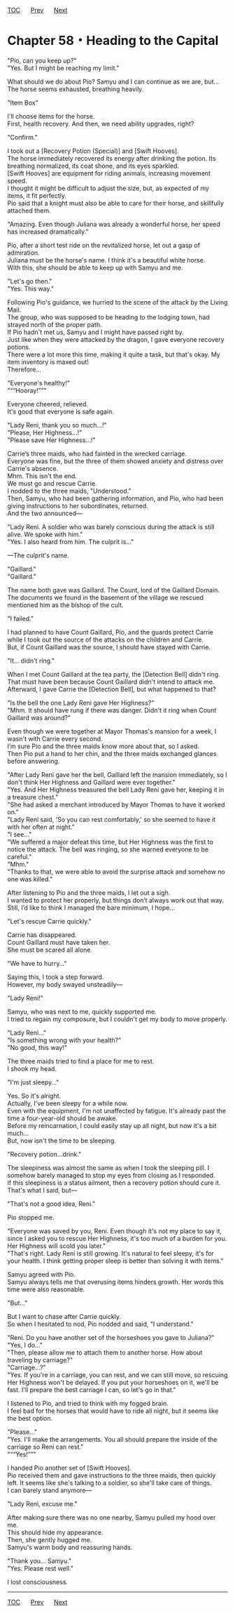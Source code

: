 [TOC](../readme.md)&nbsp;&nbsp;&nbsp;&nbsp;&nbsp;&nbsp;[Prev](Section_0057.md)&nbsp;&nbsp;&nbsp;&nbsp;&nbsp;&nbsp;[Next](Section_0059.md)



# Chapter 58・Heading to the Capital

"Pio, can you keep up?"  
"Yes. But I might be reaching my limit."  
  
What should we do about Pio? Samyu and I can continue as we are,
but...  
The horse seems exhausted, breathing heavily.  
  
"Item Box"  
  
I'll choose items for the horse.  
First, health recovery. And then, we need ability upgrades, right?  
  
"Confirm."  
  
I took out a \[Recovery Potion (Special)\] and \[Swift Hooves\].  
The horse immediately recovered its energy after drinking the potion.
Its breathing normalized, its coat shone, and its eyes sparkled.  
\[Swift Hooves\] are equipment for riding animals, increasing movement
speed.  
I thought it might be difficult to adjust the size, but, as expected of
my items, it fit perfectly.  
Pio said that a knight must also be able to care for their horse, and
skillfully attached them.  
  
"Amazing. Even though Juliana was already a wonderful horse, her speed
has increased dramatically."  
  
Pio, after a short test ride on the revitalized horse, let out a gasp of
admiration.  
Juliana must be the horse's name. I think it's a beautiful white
horse.  
With this, she should be able to keep up with Samyu and me.  
  
"Let's go then."  
"Yes. This way."  
  
Following Pio's guidance, we hurried to the scene of the attack by the
Living Mail.  
The group, who was supposed to be heading to the lodging town, had
strayed north of the proper path.  
If Pio hadn't met us, Samyu and I might have passed right by.  
Just like when they were attacked by the dragon, I gave everyone
recovery potions.  
There were a lot more this time, making it quite a task, but that's
okay. My item inventory is maxed out!  
Therefore...  
  
"Everyone's healthy!"  
"““Hooray!””"  
  
Everyone cheered, relieved.  
It's good that everyone is safe again.  
  
"Lady Reni, thank you so much…!"  
"Please, Her Highness…!"  
"Please save Her Highness…!"  
  
Carrie’s three maids, who had fainted in the wrecked carriage.  
Everyone was fine, but the three of them showed anxiety and distress
over Carrie's absence.  
Mhm. This isn't the end.  
We must go and rescue Carrie.  
I nodded to the three maids, "Understood."  
Then, Samyu, who had been gathering information, and Pio, who had been
giving instructions to her subordinates, returned.  
And the two announced—  
  
"Lady Reni. A soldier who was barely conscious during the attack is
still alive. We spoke with him."  
"Yes. I also heard from him. The culprit is..."  
  
—The culprit's name.  
  
"Gaillard."  
"Gaillard."  
  
The name both gave was Gaillard. The Count, lord of the Gaillard
Domain.  
The documents we found in the basement of the village we rescued
mentioned him as the bishop of the cult.  
  
"I failed."  
  
I had planned to have Count Gaillard, Pio, and the guards protect Carrie
while I took out the source of the attacks on the children and Carrie.  
But, if Count Gaillard was the source, I should have stayed with
Carrie.  
  
"It… didn't ring."  
  
When I met Count Gaillard at the tea party, the \[Detection Bell\]
didn't ring. That must have been because Count Gaillard didn't intend to
attack me.  
Afterward, I gave Carrie the \[Detection Bell\], but what happened to
that?  
  
"Is the bell the one Lady Reni gave Her Highness?"  
"Mhm. It should have rung if there was danger. Didn't it ring when Count
Gaillard was around?"  
  
Even though we were together at Mayor Thomas's mansion for a week, I
wasn't with Carrie every second.  
I’m sure Pio and the three maids know more about that, so I asked.  
Then Pio put a hand to her chin, and the three maids exchanged glances
before answering.  
  
"After Lady Reni gave her the bell, Gaillard left the mansion
immediately, so I don't think Her Highness and Gaillard were ever
together."  
"Yes. And Her Highness treasured the bell Lady Reni gave her, keeping it
in a treasure chest."  
"She had asked a merchant introduced by Mayor Thomas to have it worked
on."  
"Lady Reni said, 'So you can rest comfortably,' so she seemed to have it
with her often at night."  
"I see..."  
"We suffered a major defeat this time, but Her Highness was the first to
notice the attack. The bell was ringing, so she warned everyone to be
careful."  
"Mhm."  
"Thanks to that, we were able to avoid the surprise attack and somehow
no one was killed."  
  
After listening to Pio and the three maids, I let out a sigh.  
I wanted to protect her properly, but things don’t always work out that
way.  
Still, I’d like to think I managed the bare minimum, I hope...  
  
"Let's rescue Carrie quickly."  
  
Carrie has disappeared.  
Count Gaillard must have taken her.  
She must be scared all alone.  
  
"We have to hurry…"  
  
Saying this, I took a step forward.  
However, my body swayed unsteadily—  
  
"Lady Reni!"  
  
Samyu, who was next to me, quickly supported me.  
I tried to regain my composure, but I couldn't get my body to move
properly.  
  
"Lady Reni…"  
"Is something wrong with your health?"  
"No good, this way!"  
  
The three maids tried to find a place for me to rest.  
I shook my head.  
  
"I'm just sleepy…"  
  
Yes. So it's alright.  
Actually, I've been sleepy for a while now.  
Even with the equipment, I'm not unaffected by fatigue. It's already
past the time a four-year-old should be awake.  
Before my reincarnation, I could easily stay up all night, but now it's
a bit much…  
But, now isn't the time to be sleeping.  
  
"Recovery potion…drink."  
  
The sleepiness was almost the same as when I took the sleeping pill. I
somehow barely managed to stop my eyes from closing as I responded.  
If this sleepiness is a status ailment, then a recovery potion should
cure it.  
That's what I said, but—  
  
"That's not a good idea, Reni."  
  
Pio stopped me.  
  
"Everyone was saved by you, Reni. Even though it's not my place to say
it, since I asked you to rescue Her Highness, it's too much of a burden
for you. Her Highness will scold you later."  
"That's right. Lady Reni is still growing. It's natural to feel sleepy,
it's for your health. I think getting proper sleep is better than
solving it with items."  
  
Samyu agreed with Pio.  
Samyu always tells me that overusing items hinders growth. Her words
this time were also reasonable.  
  
"But…"  
  
But I want to chase after Carrie quickly.  
So when I hesitated to nod, Pio nodded and said, "I understand."  
  
"Reni. Do you have another set of the horseshoes you gave to Juliana?"  
"Yes, I do…"  
"Then, please allow me to attach them to another horse. How about
traveling by carriage?"  
"Carriage…?"  
"Yes. If you're in a carriage, you can rest, and we can still move, so
rescuing Her Highness won't be delayed. If you put your horseshoes on
it, we'll be fast. I'll prepare the best carriage I can, so let's go in
that."  
  
I listened to Pio, and tried to think with my fogged brain.  
I feel bad for the horses that would have to ride all night, but it
seems like the best option.  
  
"Please…"  
"Yes. I'll make the arrangements. You all should prepare the inside of
the carriage so Reni can rest."  
"““Yes!””"  
  
I handed Pio another set of \[Swift Hooves\].  
Pio received them and gave instructions to the three maids, then quickly
left. It seems like she's talking to a soldier, so she'll take care of
things.  
I can barely stand anymore—  
  
"Lady Reni, excuse me."  
  
After making sure there was no one nearby, Samyu pulled my hood over
me.  
This should hide my appearance.  
Then, she gently hugged me.  
Samyu's warm body and reassuring hands.  
  
"Thank you… Samyu."  
"Yes. Please rest well."  
  
I lost consciousness.  
  
  
  


---
[TOC](../readme.md)&nbsp;&nbsp;&nbsp;&nbsp;&nbsp;&nbsp;[Prev](Section_0057.md)&nbsp;&nbsp;&nbsp;&nbsp;&nbsp;&nbsp;[Next](Section_0059.md)

